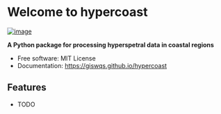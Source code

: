# Welcome to hypercoast


[![image](https://img.shields.io/pypi/v/hypercoast.svg)](https://pypi.python.org/pypi/hypercoast)


**A Python package for processing hyperspetral data in coastal regions**


-   Free software: MIT License
-   Documentation: <https://giswqs.github.io/hypercoast>
    

## Features

-   TODO
